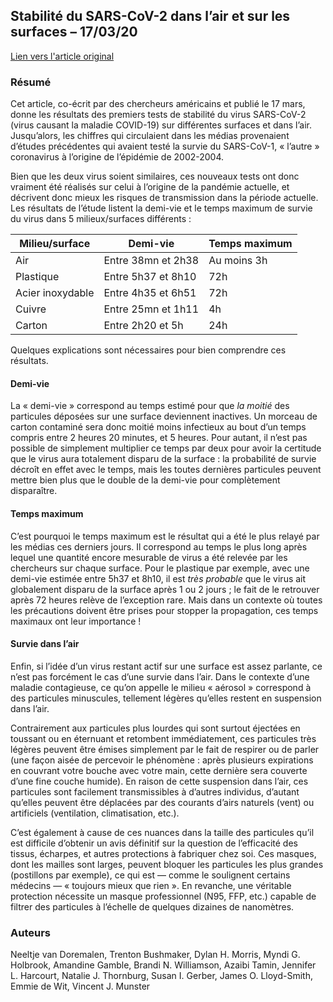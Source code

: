 ## Stabilité du SARS-CoV-2 dans l’air et sur les surfaces – 17/03/20

[Lien vers l'article original](https://www.nejm.org/doi/full/10.1056/NEJMc2004973)

### Résumé

Cet article, co-écrit par des chercheurs américains et publié le 17 mars, donne les résultats des premiers tests de stabilité du virus SARS-CoV-2 (virus causant la maladie COVID-19) sur différentes surfaces et dans l’air. Jusqu’alors, les chiffres qui circulaient dans les médias provenaient d’études précédentes qui avaient testé la survie du SARS-CoV-1, « l’autre » coronavirus à l’origine de l’épidémie de 2002-2004.

Bien que les deux virus soient similaires, ces nouveaux tests ont donc vraiment été réalisés sur celui à l’origine de la pandémie actuelle, et décrivent donc mieux les risques de transmission dans la période actuelle. Les résultats de l’étude listent la demi-vie et le temps maximum de survie du virus dans 5 milieux/surfaces différents :

| Milieu/surface | Demi-vie | Temps maximum |
| - | - | - |
| Air | Entre 38mn et 2h38 | Au moins 3h |
| Plastique | Entre 5h37 et 8h10 | 72h |
| Acier inoxydable | Entre 4h35 et 6h51 | 72h |
| Cuivre | Entre 25mn et 1h11 | 4h |
| Carton | Entre 2h20 et 5h | 24h |

Quelques explications sont nécessaires pour bien comprendre ces résultats.

#### Demi-vie

La « demi-vie » correspond au temps estimé pour que *la moitié* des particules déposées sur une surface deviennent inactives. Un morceau de carton contaminé sera donc moitié moins infectieux au bout d’un temps compris entre 2 heures 20 minutes, et 5 heures. Pour autant, il n’est pas possible de simplement multiplier ce temps par deux pour avoir la certitude que le virus aura totalement disparu de la surface : la probabilité de survie décroît en effet avec le temps, mais les toutes dernières particules peuvent mettre bien plus que le double de la demi-vie pour complètement disparaître.

#### Temps maximum

C’est pourquoi le temps maximum est le résultat qui a été le plus relayé par les médias ces derniers jours. Il correspond au temps le plus long après lequel une quantité encore mesurable de virus a été relevée par les chercheurs sur chaque surface. Pour le plastique par exemple, avec une demi-vie estimée entre 5h37 et 8h10, il est *très probable* que le virus ait globalement disparu de la surface après 1 ou 2 jours ; le fait de le retrouver après 72 heures relève de l’exception rare. Mais dans un contexte où toutes les précautions doivent être prises pour stopper la propagation, ces temps maximaux ont leur importance !

#### Survie dans l’air

Enfin, si l’idée d’un virus restant actif sur une surface est assez parlante, ce n’est pas forcément le cas d’une survie dans l’air. Dans le contexte d’une maladie contagieuse, ce qu’on appelle le milieu « aérosol » correspond à des particules minuscules, tellement légères qu’elles restent en suspension dans l’air.

Contrairement aux particules plus lourdes qui sont surtout éjectées en toussant ou en éternuant et retombent immédiatement, ces particules très légères peuvent être émises simplement par le fait de respirer ou de parler (une façon aisée de percevoir le phénomène : après plusieurs expirations en couvrant votre bouche avec votre main, cette dernière sera couverte d’une fine couche humide). En raison de cette suspension dans l’air, ces particules sont facilement transmissibles à d’autres individus, d’autant qu’elles peuvent être déplacées par des courants d’airs naturels (vent) ou artificiels (ventilation, climatisation, etc.).

C’est également à cause de ces nuances dans la taille des particules qu’il est difficile d’obtenir un avis définitif sur la question de l’efficacité des tissus, écharpes, et autres protections à fabriquer chez soi. Ces masques, dont les mailles sont larges, peuvent bloquer les particules les plus grandes (postillons par exemple), ce qui est — comme le soulignent certains médecins — « toujours mieux que rien ». En revanche, une véritable protection nécessite un masque professionnel (N95, FFP, etc.) capable de filtrer des particules à l’échelle de quelques dizaines de nanomètres.

### Auteurs

Neeltje van Doremalen, Trenton Bushmaker, Dylan H. Morris, Myndi G. Holbrook, Amandine Gamble, Brandi N. Williamson, Azaibi Tamin, Jennifer L. Harcourt, Natalie J. Thornburg, Susan I. Gerber, James O. Lloyd-Smith, Emmie de Wit, Vincent J. Munster
